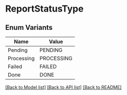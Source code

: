 # ReportStatusType

## Enum Variants

| Name | Value |
|---- | -----|
| Pending | PENDING |
| Processing | PROCESSING |
| Failed | FAILED |
| Done | DONE |


[[Back to Model list]](../README.md#documentation-for-models) [[Back to API list]](../README.md#documentation-for-api-endpoints) [[Back to README]](../README.md)


